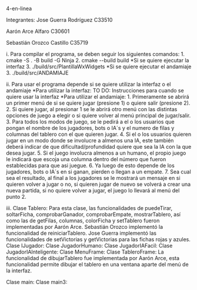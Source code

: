 4-en-linea

Integrantes:
Jose Guerra Rodríguez C33510

Aarón Arce Alfaro C30601

Sebastián Orozco Castillo C35719

i. Para compilar el programa, se deben seguir los siguientes comandos:
    1. cmake -S . -B build -G Ninja
    2. cmake --build build
*Si se quiere ejecutar la interfaz
    3. ./build/src/PlantillaWxWidgets
*Si se quiere ejecutar el andamiaje
    3. ./build/src/ANDAMIAJE

ii. Para usar el programa depende si se quiere utilizar la interfaz o el andamiaje
*Para utilizar la interfaz:
    TO DO: Instrucciones para cuando se quiere usar la interfaz
*Para utilizar el andamiaje:
    1. Primeramente se abrirá un primer menú de si se quiere jugar (presione 1) o quiere salir (presione 2).
    2. Si quiere jugar, al presionar 1 se le abrirá otro menú con las distintas opciones de juego a elegir o si quiere volver al menú principal de jugar/salir.
    3. Para todos los modos de juego, se le pedirá a el o los usuarios que pongan el nombre de los jugadores, bots o IA´s y el numero de filas y columnas del tablero con el que quieren jugar.
    4. Si el o los usuarios quieren jugar en un modo donde se involucre a almenos una IA, este también deberá indicar de que dificultad/profundidad quiere que sea la IA con la que desea jugar.
    5. Si el juego involucra almenos a un humano, el propio juego le indicará que escoja una columna dentro del número que fueron establecidas para que asi juegue.
    6. Ya luego de esto depende de los jugadores, bots o IA´s en si ganan, pierden o llegan a un empate.
    7. Sea cual sea el resultado, al final a los jugadores se le mostrará un mensaje en si quieren volver a jugar o no, si quieren jugar de nuevo se volverá a crear una nueva partida, si no quiere volver a jugar, el juego lo llevará al menú del punto 2.

iii.
Clase Tablero:
    Para esta clase, las funcionalidades de puedeTirar, soltarFicha, comprobarGanador, comprobarEmpate, mostrarTablero, así como las de getFilas, columnas, colorFicha y setTablero fueron implementadas por Aarón Arce.
    Sebastián Orozco implementó la funcionalidad de reiniciarTablero.
    Jose Guerra implementó las funcionalidades de setVictorias y getVictorias para las fichas rojas y azules.
Clase IJugador:
Clase JugadorHumano:
Clase JugadorIAFacil:
Clase JugadorIAInteligente:
Clase MenuFrame:
Clase TableroFrame:
    La funcionalidad de dibujarTablero fue implementada por Aarón Arce, esta funcionalidad permite dibujar el tablero en una ventana aparte del menú de la interfaz.
    
Clase main:
Clase main3: